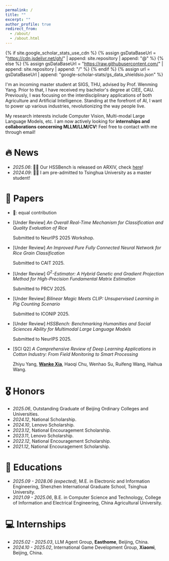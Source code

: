 ```yaml
---
permalink: /
title: ""
excerpt: ""
author_profile: true
redirect_from: 
  - /about/
  - /about.html
---
```


{% if site.google_scholar_stats_use_cdn %}
{% assign gsDataBaseUrl = "https://cdn.jsdelivr.net/gh/" | append: site.repository | append: "@" %}
{% else %}
{% assign gsDataBaseUrl = "https://raw.githubusercontent.com/" | append: site.repository | append: "/" %}
{% endif %}
{% assign url = gsDataBaseUrl | append: "google-scholar-stats/gs_data_shieldsio.json" %}

<span class='anchor' id='about-me'></span>

I'm an incoming master student at SIGS, THU, advised by Prof. Wenming Yang. Prior to that, I have received my bachelor's degree at CIEE, CAU. Previously, I was focusing on the interdisciplinary applications of both Agriculture and Artificial Intelligence. Standing at the forefront of AI, I want to power up various industries, revolutionizing the way people live.

My research interests include Computer Vision, Multi-modal Large Language Models, etc. I am now actively looking for **internships and collaborations concerning MLLM/LLM/CV**! Feel free to contact with me through email!

# 🔥 News
- *2025.06*: 🎉🎉 Our HSSBench is released on ARXIV, check [here](https://arxiv.org/abs/2506.03922)!
- *2024.09*: 🎉🎉 I am pre-admitted to Tsinghua University as a master student!

# 📝 Papers 
- 🥇: equal contribution
- [Under Review] *An Overall Real-Time Mechanism for Classification and Quality Evaluation of Rice*

  Submitted to NeurIPS 2025 Workshop.
- [Under Review] *An Improved Pure Fully Connected Neural Network for Rice Grain Classification*

  Submitted to CAIT 2025.
- [Under Review] *$G^2$-Estimator: A Hybrid Genetic and Gradient Projection Method for High-Precision Fundamental Matrix Estimation*

  Submitted to PRCV 2025.
- [Under Review] *Bilinear Magic Meets CLIP: Unsupervised Learning in Pig Counting Scenario*

  Submitted to ICONIP 2025.
- [Under Review] *HSSBench: Benchmarking Humanities and Social Sciences Ability for Multimodal Large Language Models*

  Submitted to NeurIPS 2025.
- [SCI Q2] *A Comprehensive Review of Deep Learning Applications in Cotton Industry: From Field Monitoring to Smart Processing*

  Zhiyu Yang, **[Wanke Xia](https://morleyolsen.github.io/)**, Haoqi Chu, Wenhao Su, Ruifeng Wang, Haihua Wang.

# 🎖 Honors
- *2025.06*, Outstanding Graduate of Beijing Ordinary Colleges and Universities.
- *2024.12*, National Scholarship.
- *2024.10*, Lenovo Scholarship.
- *2023.12*, National Encouragement Scholarship.
- *2023.11*, Lenovo Scholarship.
- *2022.12*, National Encouragement Scholarship.
- *2021.12*, National Encouragement Scholarship.

# 📖 Educations
- *2025.09 - 2028.06 (expected)*, M.E. in Electronic and Information Engineering, Shenzhen International Graduate School, Tsinghua University. 
- *2021.09 - 2025.06*, B.E. in Computer Science and Technology, College of Information and Electrical Engineering, China Agricultural University. 

# 💻 Internships
- *2025.02 - 2025.03*, LLM Agent Group, **Easthome**, Beijing, China.
- *2024.10 - 2025.02*, International Game Development Group, **Xiaomi**, Beijing, China.
